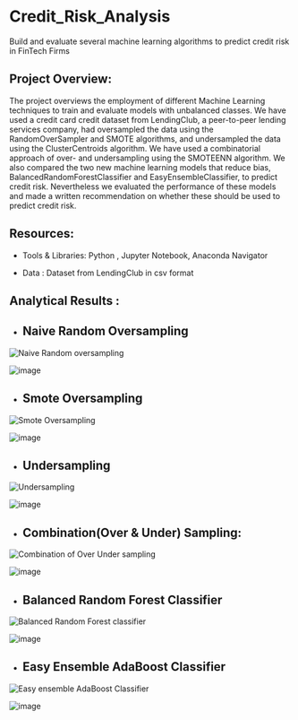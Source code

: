 # Credit_Risk_Analysis
Build and evaluate several machine learning algorithms to predict credit risk in FinTech Firms

## Project Overview:

The project overviews the employment of different Machine Learning techniques to train and evaluate models with unbalanced classes. We have used a credit card credit dataset from LendingClub, a peer-to-peer lending services company, had oversampled the data using the RandomOverSampler and SMOTE algorithms, and undersampled the data using the ClusterCentroids algorithm. We have used a combinatorial approach of over- and undersampling using the SMOTEENN algorithm. We also compared the two new machine learning models that reduce bias, BalancedRandomForestClassifier and EasyEnsembleClassifier, to predict credit risk. Nevertheless we evaluated the performance of these models and made a written recommendation on whether these should be used to predict credit risk. 

## Resources:

- Tools & Libraries: Python , Jupyter Notebook, Anaconda Navigator

- Data : Dataset from LendingClub in csv format

## Analytical Results :

- ## Naive Random Oversampling 

![Naive Random oversampling](https://user-images.githubusercontent.com/93893263/173559557-1c89fdca-6e96-4441-9741-52fbb5bb9768.png)

![image](https://user-images.githubusercontent.com/93893263/173562448-2cac00a1-8260-4a0f-ab5e-14573b64712e.png)


- ## Smote Oversampling

![Smote Oversampling](https://user-images.githubusercontent.com/93893263/173562738-df27ec91-7408-4a25-91c5-d141e12a51ce.png)

![image](https://user-images.githubusercontent.com/93893263/173562995-08383d1e-e4ad-4e99-b40f-eea970515fa4.png)


- ## Undersampling

![Undersampling](https://user-images.githubusercontent.com/93893263/173563242-aeaf1ab6-20f0-49e1-b4f1-3f33c013098f.png)

![image](https://user-images.githubusercontent.com/93893263/173563420-9eab88eb-2686-445a-abfe-c4a6fb11e2e1.png)


- ## Combination(Over & Under) Sampling:

![Combination of Over   Under sampling](https://user-images.githubusercontent.com/93893263/173563644-650c9ed7-e961-4347-950c-5e0c5d0664d9.png)

![image](https://user-images.githubusercontent.com/93893263/173563828-ca4b9fa9-a176-46a1-a4d8-f84418349d35.png)


- ## Balanced Random Forest Classifier

![Balanced Random Forest classifier](https://user-images.githubusercontent.com/93893263/173564042-21c5c070-8386-4372-abb6-a855fc328f48.png)

![image](https://user-images.githubusercontent.com/93893263/173564244-c6ebb2d6-f1ff-4b5e-9386-a12312b76a44.png)


- ## Easy Ensemble AdaBoost Classifier

![Easy ensemble AdaBoost Classifier](https://user-images.githubusercontent.com/93893263/173564384-22a557ff-8c41-41d0-9f7d-171a49c074f4.png)

![image](https://user-images.githubusercontent.com/93893263/173564882-7f6e3557-d48d-4f74-ac24-6ad5fb4c54ae.png)



























